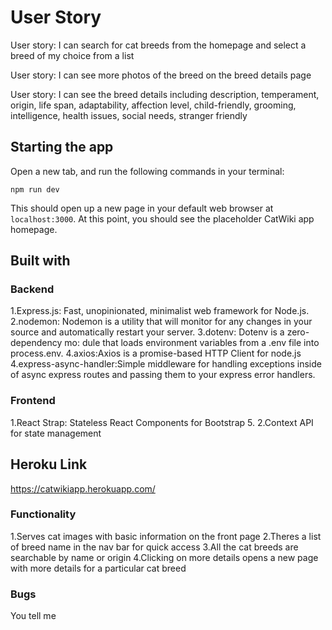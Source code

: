 # User Story

User story: I can search for cat breeds from the homepage and select a breed of my choice from a list

User story: I can see more photos of the breed on the breed details page

User story: I can see the breed details including description, temperament, origin, life span, adaptability, affection level, child-friendly, grooming, intelligence, health issues, social needs, stranger friendly

## Starting the app

Open a new tab, and run the following commands in your terminal:

```
npm run dev
```

This should open up a new page in your default web browser at `localhost:3000`.
At this point, you should see the placeholder CatWiki app homepage.

## Built with

### Backend

1.Express.js: Fast, unopinionated, minimalist web framework for Node.js.
2.nodemon: Nodemon is a utility that will monitor for any changes in your source and automatically restart your server.
3.dotenv: Dotenv is a zero-dependency mo: dule that loads environment variables from a .env file into process.env.
4.axios:Axios is a promise-based HTTP Client for node.js
4.express-async-handler:Simple middleware for handling exceptions inside of async express routes and passing them to your express error handlers.

### Frontend

1.React Strap: Stateless React Components for Bootstrap 5.
2.Context API for state management

## Heroku Link

https://catwikiapp.herokuapp.com/

### Functionality

1.Serves cat images with basic information on the front page
2.Theres a list of breed name in the nav bar for quick access
3.All the cat breeds are searchable by name or origin
4.Clicking on more details opens a new page with more details for a particular cat breed

### Bugs

You tell me
